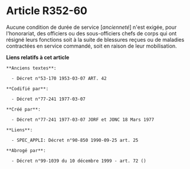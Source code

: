 # Article R352-60

Aucune condition de durée de service [*ancienneté*] n'est exigée, pour l'honorariat, des officiers ou des sous-officiers
chefs de corps qui ont résigné leurs fonctions soit à la suite de blessures reçues ou de maladies contractées en service
commandé, soit en raison de leur mobilisation.

**Liens relatifs à cet article**

	**Anciens textes**:

	  - Décret n°53-170 1953-03-07 ART. 42

	**Codifié par**:

	  - Décret n°77-241 1977-03-07

	**Créé par**:

	  - Décret n°77-241 1977-03-07 JORF et JONC 18 Mars 1977

	**Liens**:

	  - SPEC_APPLI: Décret n°90-850 1990-09-25 art. 25

	**Abrogé par**:

	  - Décret n°99-1039 du 10 décembre 1999 - art. 72 ()
